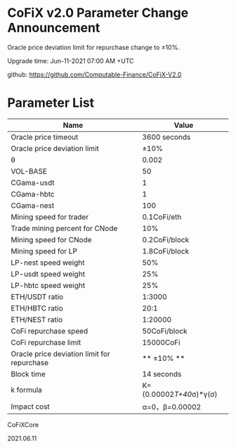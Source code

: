 # CoFiX v2.0 Parameter Change Announcement

Oracle price deviation limit for repurchase change to ±10%.

Upgrade time: Jun-11-2021 07:00 AM +UTC

github: https://github.com/Computable-Finance/CoFiX-V2.0

# Parameter List

| Name | Value |
| ---- | ---- |
| Oracle price timeout | 3600 seconds |
| Oracle price deviation limit | ±10% |
| θ | 0.002 |
| VOL-BASE | 50 |
| CGama-usdt | 1 |
| CGama-hbtc | 1 |
| CGama-nest | 100 |
| Mining speed for trader | 0.1CoFi/eth |
| Trade mining percent for CNode | 10% |
| Mining speed for CNode | 0.2CoFi/block |
| Mining speed for LP | 1.8CoFi/block |
| LP-nest speed weight | 50% |
| LP-usdt speed weight | 25% |
| LP-hbtc speed weight | 25% |
| ETH/USDT ratio | 1:3000 |
| ETH/HBTC ratio | 20:1 |
| ETH/NEST ratio | 1:20000 |
| CoFi repurchase speed | 50CoFi/block |
| CoFi repurchase limit | 15000CoFi |
| Oracle price deviation limit for repurchase | ** ±10% ** |
| Block time | 14 seconds |
| k formula | K=(0.00002*T+40*σ)*γ(σ) |
| Impact cost | α=0，β=0.00002 |


CoFiXCore

2021.06.11
